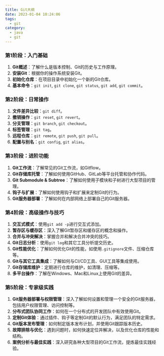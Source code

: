 ```yaml
---
title: Git大纲
date: 2023-01-04 10:24:06
tags:
  - git
category:
  - java
  - git
---
```


### 第1阶段：入门基础

1. **Git概述**：了解什么是版本控制、Git的历史与工作原理。
2. **安装Git**：根据你的操作系统安装Git。
3. **初始化仓库**：在项目目录中初始化一个新的Git仓库。
4. **基本命令**：`git init`, `git clone`, `git status`, `git add`, `git commit`。

### 第2阶段：日常操作

1. **文件差异比较**：`git diff`。
2. **撤销操作**：`git reset`, `git revert`。
3. **分支管理**：`git branch`, `git checkout`。
4. **标签管理**：`git tag`。
5. **远程仓库**：`git remote`, `git push`, `git pull`。
6. **配置与别名**：`git config`, `git alias`。

### 第3阶段：进阶功能

1. **Git工作流**：了解常见的Git工作流，如Gitflow。
2. **Git存储库托管**：了解如何使用GitHub、GitLab等平台托管和协作代码。
3. **Git Submodule & Subtree**：了解如何使用子模块和子树进行大型项目的管理。
4. **钩子与扩展**：了解如何使用钩子和扩展来定制Git的行为。
5. **Git服务器部署**：了解如何在内部网络上部署自己的Git服务器。

### 第4阶段：高级操作与技巧

1. **交互式模式**：使用`git add -p`进行交互式添加。
2. **暂存区与缓存区**：深入了解Git暂存区和缓存区的概念和操作。
3. **合并与冲突解决**：掌握合并和解决合并冲突的技巧。
4. **Git日志分析**：使用`git log`和其它工具分析提交历史。
5. **Git性能优化**：了解如何优化Git的性能，如使用`.gitignore`文件、压缩仓库等。
6. **Git与其它工具集成**：了解如何与CI/CD工具、GUI工具等集成使用。
7. **Git存储库维护**：定期进行仓库的维护，如清理、压缩等。
8. **多平台操作**：了解在Windows、Mac和Linux上使用Git的差异。

### 第5阶段：专家级实践

1. **Git服务器部署与权限管理**：深入了解如何设置和管理一个安全的Git服务器，包括用户权限管理、访问控制等。
2. **分布式团队协同工作**：如何在一个分布式的开发团队中有效使用Git。
3. **定制Git体验**：通过插件、钩子等定制Git的默认行为，满足团队的特定需求。
4. **Git版本发布管理**：如何制定版本发布计划，并使用Git跟踪版本历史。
5. **故障排除与优化**：遇到问题时，如何快速定位并解决，以及优化仓库的性能和结构。
6. **案例分析与最佳实践**：深入研究各种大型项目的Git工作流，提炼最佳实践经验。

